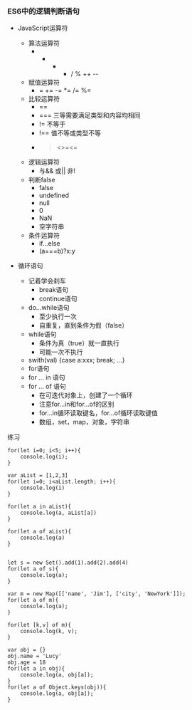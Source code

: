### ES6中的逻辑判断语句 ###
- JavaScript运算符
	- 算法运算符
		- + - * / % ++ --
	- 赋值运算符
		- = += -= *= /= %=
	- 比较运算符
		- ==
		- === 三等需要满足类型和内容均相同
		- != 不等于
		- !== 值不等或类型不等
		- ><>=<=
	- 逻辑运算符
		- 与&& 或|| 非!
	- 判断false
		- false
		- undefined
		- null
		- 0
		- NaN
		- 空字符串
	- 条件运算符
		- if...else
		- (a===b)?x:y

- 循环语句
	- 记着学会刹车
		- break语句
		- continue语句
	- do...while语句
		- 至少执行一次
		- 自重复，直到条件为假（false）
	- while语句
		- 条件为真（true）就一直执行
		- 可能一次不执行
	- swith(val) {case a:xxx; break; ...}
	- for语句
	- for ... in 语句
	- for ... of 语句
		- 在可迭代对象上，创建了一个循环
		- 注意for...in和for...of的区别
		- for...in循环读取键名，for...of循环读取键值
		- 数组，set，map，对象，字符串

练习
	
	for(let i=0; i<5; i++){
		console.log(i);
	}
	
	var aList = [1,2,3]
	for(let i=0; i<aList.length; i++){
		console.log(i)
	}
	
	for(let a in aList){
		console.log(a, aList[a])
	}
	
	for(let a of aList){
		console.log(a)
	}
	
	
	let s = new Set().add(1).add(2).add(4)
	for(let a of s){
		console.log(a);
	}
	
	var m = new Map([['name', 'Jim'], ['city', 'NewYork']]);
	for(let a of m){
		console.log(a);
	}
	
	for(let [k,v] of m){
		console.log(k, v);
	}
	
	var obj = {}
	obj.name = 'Lucy'
	obj.age = 18
	for(let a in obj){
		console.log(a, obj[a]);
	}
	for(let a of Object.keys(obj)){
		console.log(a, obj[a]);
	}
